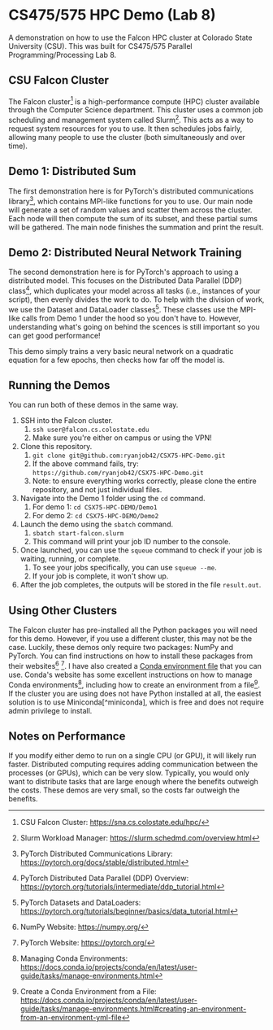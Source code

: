 # CS475/575 HPC Demo (Lab 8)
A demonstration on how to use the Falcon HPC cluster at Colorado State University (CSU). This was built for CS475/575 Parallel Programming/Processing Lab 8.

## CSU Falcon Cluster
The Falcon cluster[^falcon] is a high-performance compute (HPC) cluster available through the Computer Science department. This cluster uses a common job scheduling and management system called Slurm[^slurm]. This acts as a way to request system resources for you to use. It then schedules jobs fairly, allowing many people to use the cluster (both simultaneously and over time).

## Demo 1: Distributed Sum
The first demonstration here is for PyTorch's distributed communications library[^dist], which contains MPI-like functions for you to use. Our main node will generate a set of random values and scatter them across the cluster. Each node will then compute the sum of its subset, and these partial sums will be gathered. The main node finishes the summation and print the result.

## Demo 2: Distributed Neural Network Training
The second demonstration here is for PyTorch's approach to using a distributed model. This focuses on the Distributed Data Parallel (DDP) class[^ddp], which duplicates your model across all tasks (i.e., instances of your script), then evenly divides the work to do. To help with the division of work, we use the Dataset and DataLoader classes[^dataset]. These classes use the MPI-like calls from Demo 1 under the hood so you don't have to. However, understanding what's going on behind the scences is still important so you can get good performance!

This demo simply trains a very basic neural network on a quadratic equation for a few epochs, then checks how far off the model is.

## Running the Demos
You can run both of these demos in the same way.

1. SSH into the Falcon cluster.
   1. `ssh user@falcon.cs.colostate.edu`
   2. Make sure you're either on campus or using the VPN!
2. Clone this repository.
   1. `git clone git@github.com:ryanjob42/CSX75-HPC-Demo.git`
   2. If the above command fails, try: `https://github.com/ryanjob42/CSX75-HPC-Demo.git`
   3. Note: to ensure everything works correctly, please clone the entire repository, and not just individual files.
3. Navigate into the Demo 1 folder using the `cd` command.
   1. For demo 1: `cd CSX75-HPC-DEMO/Demo1`
   2. For demo 2: `cd CSX75-HPC-DEMO/Demo2`
4. Launch the demo using the `sbatch` command.
   1. `sbatch start-falcon.slurm`
   2. This command will print your job ID number to the console.
5. Once launched, you can use the `squeue` command to check if your job is waiting, running, or complete.
   1. To see your jobs specifically, you can use `squeue --me`.
   2. If your job is complete, it won't show up.
6. After the job completes, the outputs will be stored in the file `result.out`.

## Using Other Clusters
The Falcon cluster has pre-installed all the Python packages you will need for this demo. However, if you use a different cluster, this may not be the case. Luckily, these demos only require two packages: NumPy and PyTorch. You can find instructions on how to install these packages from their websites[^numpy] [^pytorch]. I have also created a [Conda environment file](./environment.yml) that you can use. Conda's website has some excellent instructions on how to manage Conda environments[^conda1], including how to create an environment from a file[^conda2]. If the cluster you are using does not have Python installed at all, the easiest solution is to use Miniconda[^miniconda], which is free and does not require admin privilege to install.

## Notes on Performance
If you modify either demo to run on a single CPU (or GPU), it will likely run faster. Distributed computing requires adding communication between the processes (or GPUs), which can be very slow. Typically, you would only want to distribute tasks that are large enough where the benefits outweigh the costs. These demos are very small, so the costs far outweigh the benefits.

<!-- References -->
[^falcon]: CSU Falcon Cluster: https://sna.cs.colostate.edu/hpc/
[^slurm]: Slurm Workload Manager: https://slurm.schedmd.com/overview.html
[^dist]: PyTorch Distributed Communications Library: https://pytorch.org/docs/stable/distributed.html
[^ddp]: PyTorch Distributed Data Parallel (DDP) Overview: https://pytorch.org/tutorials/intermediate/ddp_tutorial.html
[^dataset]: PyTorch Datasets and DataLoaders: https://pytorch.org/tutorials/beginner/basics/data_tutorial.html
[^numpy]: NumPy Website: https://numpy.org/
[^pytorch]: PyTorch Website: https://pytorch.org/
[^conda1]: Managing Conda Environments: https://docs.conda.io/projects/conda/en/latest/user-guide/tasks/manage-environments.html
[^conda2]: Create a Conda Environment from a File: https://docs.conda.io/projects/conda/en/latest/user-guide/tasks/manage-environments.html#creating-an-environment-from-an-environment-yml-file
[^minicondad]: Minicona Website: https://docs.anaconda.com/free/miniconda/index.html

